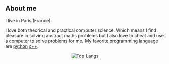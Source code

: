 ## About me

I live in Paris (France). 

I love both theorical and practical computer science. Which means I find pleasure in solving abstract maths
problems but I also love to cheat and use a computer to solve problems for me. 
My favorite programming language are [python][python] [c++].

<!--[![Anurag's github stats](https://github-readme-stats.vercel.app/api?username=hakimzenata)](https://github.com/anuraghazra/github-readme-stats) -->

<center>
  
[![Top Langs](https://github-readme-stats.vercel.app/api/top-langs/?username=hakimzenata&layout=compact)](https://github.com/anuraghazra/github-readme-stats#top-languages-card)

</center>



  [c++]: https://isocpp.org/
  [python]: https://www.python.org/

